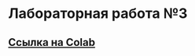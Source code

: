 # Лабораторная работа №3
## <a href = https://colab.research.google.com/drive/1_QH3IaIoUr7ySQsRT1Z5RA0AnKxyU2KR?usp> Ссылка на Colab</a>
